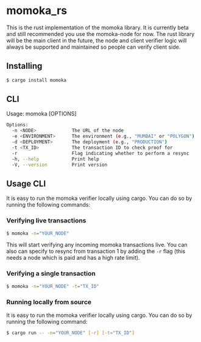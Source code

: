 # momoka_rs

This is the rust implementation of the momoka library. It is currently beta and still recommended you use the momoka-node for now. The rust library will be the main client in the future, the node and client verifier logic will always be supported and maintained so people can verify client side.

## Installing

```bash
$ cargo install momoka
```

## CLI

Usage: momoka [OPTIONS]

```bash
Options:
  -n <NODE>             The URL of the node
  -e <ENVIRONMENT>      The environment (e.g., "MUMBAI" or "POLYGON")
  -d <DEPLOYMENT>       The deployment (e.g., "PRODUCTION")
  -t <TX_ID>            The transaction ID to check proof for
  -r                    Flag indicating whether to perform a resync
  -h, --help            Print help
  -V, --version         Print version
```

## Usage CLI

It is easy to run the momoka verifier locally using cargo. You can do so by running the following commands:

### Verifying live transactions

```bash
$ momoka -n="YOUR_NODE"
```

This will start verifying any incoming momoka transactions live. You can also can specify to resync from transaction 1 by adding the `-r` flag (this needs a node which is paid and has a high rate limit).

### Verifying a single transaction

```bash
$ momoka -n="YOUR_NODE" -t="TX_ID"
```

### Running locally from source

It is easy to run the momoka verifier locally using cargo. You can do so by running the following command:

```bash
$ cargo run -- -n="YOUR_NODE" [-r] [-t="TX_ID"]
```

